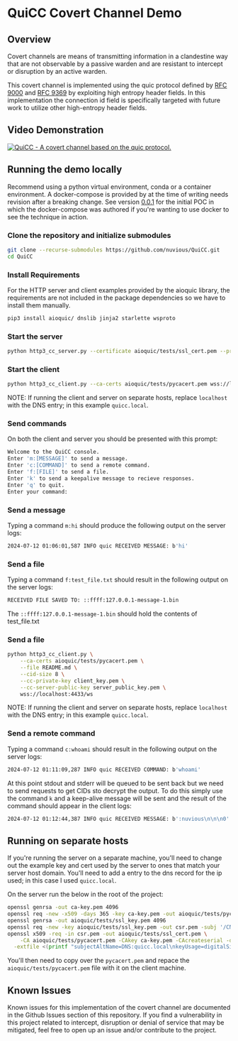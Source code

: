# QuiCC Covert Channel Demo

## Overview

Covert channels are means of transmitting information in a clandestine way that
are not observable by a passive warden and are resistant to intercept or
disruption by an active warden.

This covert channel is implemented using the quic protocol defined by
[RFC 9000](https://datatracker.ietf.org/doc/html/rfc9000) and
[RFC 9369](https://datatracker.ietf.org/doc/html/rfc9369/) by exploiting high
entropy header fields. In this implementation the connection id field is
specifically targeted with future work to utilize other high-entropy header
fields.

## Video Demonstration

[![QuiCC - A covert channel based on the quic protocol.](https://img.youtube.com/vi/5oHfefoECCE/0.jpg)](https://www.youtube.com/watch?v=5oHfefoECCE)

## Running the demo locally

Recommend using a python virtual environment, conda or a container environment.
A docker-compose is provided by at the time of writing needs revision after a
breaking change. See version
[0.0.1](https://github.com/nuvious/QuiCC/releases/tag/0.0.1) for the initial POC
in which the docker-compose was authored if you're wanting to use docker to see
the technique in action.

### Clone the repository and initialize submodules

```bash
git clone --recurse-submodules https://github.com/nuvious/QuiCC.git
cd QuiCC
```

### Install Requirements

For the HTTP server and client examples provided by the aioquic library, the
requirements are not included in the package dependencies so we have to install
them manually.

```bash
pip3 install aioquic/ dnslib jinja2 starlette wsproto
```

### Start the server

```bash
python http3_cc_server.py --certificate aioquic/tests/ssl_cert.pem --private-key aioquic/tests/ssl_key.pem
```

### Start the client

```bash
python http3_cc_client.py --ca-certs aioquic/tests/pycacert.pem wss://localhost:4433/ws
```

NOTE: If running the client and server on separate hosts, replace `localhost`
with the DNS entry; in this example `quicc.local`.

### Send commands

On both the client and server you should be presented with this prompt:

```bash
Welcome to the QuiCC console.
Enter 'm:[MESSAGE]' to send a message.
Enter 'c:[COMMAND]' to send a remote command.
Enter 'f:[FILE]' to send a file.
Enter 'k' to send a keepalive message to recieve responses.
Enter 'q' to quit.
Enter your command:
```

### Send a message

Typing a command `m:hi` should produce the following output on the server
logs:

```bash
2024-07-12 01:06:01,587 INFO quic RECEIVED MESSAGE: b'hi'
```

### Send a file

Typing a command `f:test_file.txt` should result in the following output on the
server logs:

```bash
RECEIVED FILE SAVED TO: ::ffff:127.0.0.1-message-1.bin
```

The `::ffff:127.0.0.1-message-1.bin` should hold the contents of test_file.txt

### Send a file

```bash
python http3_cc_client.py \
    --ca-certs aioquic/tests/pycacert.pem \
    --file README.md \
    --cid-size 8 \
    --cc-private-key client_key.pem \
    --cc-server-public-key server_public_key.pem \
    wss://localhost:4433/ws
```

NOTE: If running the client and server on separate hosts, replace `localhost`
with the DNS entry; in this example `quicc.local`.

### Send a remote command

Typing a command `c:whoami` should result in the following output on the
server logs:

```bash
2024-07-12 01:11:09,287 INFO quic RECEIVED COMMAND: b'whoami'
```

At this point stdout and stderr will be queued to be sent back but we need
to send requests to get CIDs sto decrypt the output. To do this simply use
the command `k` and a keep-alive message will be sent and the result of
the command should appear in the client logs:

```bash
2024-07-12 01:12:44,387 INFO quic RECEIVED MESSAGE: b':nuvious\n\n\n0'
```

## Running on separate hosts

If you're running the server on a separate machine, you'll need to change out
the example key and cert used by the server to ones that match your server
host domain. You'll need to add a entry to the dns record for the ip used; in this
case I used `quicc.local`.

On the server run the below in the root of the project:

```bash
openssl genrsa -out ca-key.pem 4096
openssl req -new -x509 -days 365 -key ca-key.pem -out aioquic/tests/pycacert.pem -subj '/CN=QuiCCA'
openssl genrsa -out aioquic/tests/ssl_key.pem 4096
openssl req -new -key aioquic/tests/ssl_key.pem -out csr.pem -subj '/CN=quicc.local' -nodes
openssl x509 -req -in csr.pem -out aioquic/tests/ssl_cert.pem \
    -CA aioquic/tests/pycacert.pem -CAkey ca-key.pem -CAcreateserial -days 3650 \
  -extfile <(printf "subjectAltName=DNS:quicc.local\nkeyUsage=digitalSignature,keyEncipherment\nextendedKeyUsage=serverAuth,clientAuth\nbasicConstraints=CA:FALSE\nsubjectKeyIdentifier=hash\nauthorityKeyIdentifier=keyid,issuer\nauthorityInfoAccess=caIssuers;URI:http://testca.pythontest.net/testca/pycacert.cer,OCSP;URI:http://testca.pythontest.net/testca/ocsp/\ncrlDistributionPoints=URI:http://testca.pythontest.net/testca/revocation.crl")
```

You'll then need to copy over the `pycacert.pem` and repace the
`aioquic/tests/pycacert.pem` file with it on the client machine.

## Known Issues

Known issues for this implementation of the covert channel are documented in
the Github Issues section of this repository. If you find a vulnerability in
this project related to intercept, disruption or denial of service that may
be mitigated, feel free to open up an issue and/or contribute to the project.


